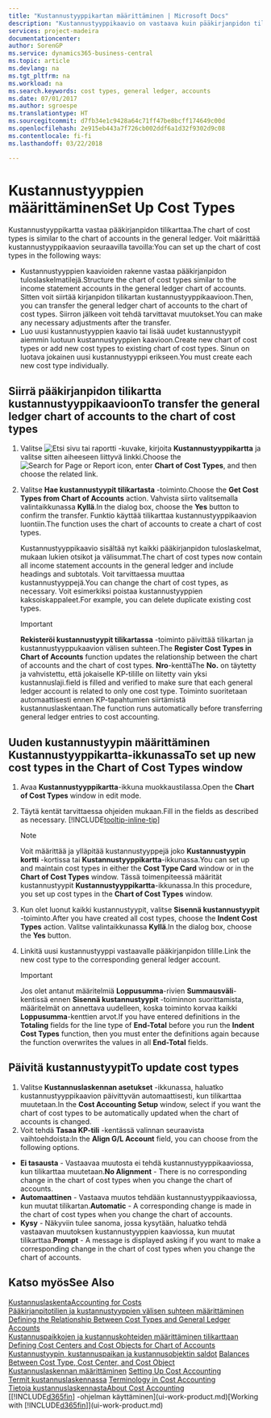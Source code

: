 ```yaml
---
title: "Kustannustyyppikartan määrittäminen | Microsoft Docs"
description: "Kustannustyyppikaavio on vastaava kuin pääkirjanpidon tilikartta."
services: project-madeira
documentationcenter: 
author: SorenGP
ms.service: dynamics365-business-central
ms.topic: article
ms.devlang: na
ms.tgt_pltfrm: na
ms.workload: na
ms.search.keywords: cost types, general ledger, accounts
ms.date: 07/01/2017
ms.author: sgroespe
ms.translationtype: HT
ms.sourcegitcommit: d7fb34e1c9428a64c71ff47be8bcff174649c00d
ms.openlocfilehash: 2e915eb443a7f726cb002ddf6a1d32f9302d9c08
ms.contentlocale: fi-fi
ms.lasthandoff: 03/22/2018

---
```

# <a name="set-up-cost-types"></a><span data-ttu-id="03cdc-103">Kustannustyyppien määrittäminen</span><span class="sxs-lookup"><span data-stu-id="03cdc-103">Set Up Cost Types</span></span>
<span data-ttu-id="03cdc-104">Kustannustyyppikartta vastaa pääkirjanpidon tilikarttaa.</span><span class="sxs-lookup"><span data-stu-id="03cdc-104">The chart of cost types is similar to the chart of accounts in the general ledger.</span></span> <span data-ttu-id="03cdc-105">Voit määrittää kustannustyyppikaavion seuraavilla tavoilla:</span><span class="sxs-lookup"><span data-stu-id="03cdc-105">You can set up the chart of cost types in the following ways:</span></span>  

-   <span data-ttu-id="03cdc-106">Kustannustyyppien kaavioiden rakenne vastaa pääkirjanpidon tuloslaskelmatilejä.</span><span class="sxs-lookup"><span data-stu-id="03cdc-106">Structure the chart of cost types similar to the income statement accounts in the general ledger chart of accounts.</span></span> <span data-ttu-id="03cdc-107">Sitten voit siirtää kirjanpidon tilikartan kustannustyyppikaavioon.</span><span class="sxs-lookup"><span data-stu-id="03cdc-107">Then, you can transfer the general ledger chart of accounts to the chart of cost types.</span></span> <span data-ttu-id="03cdc-108">Siirron jälkeen voit tehdä tarvittavat muutokset.</span><span class="sxs-lookup"><span data-stu-id="03cdc-108">You can make any necessary adjustments after the transfer.</span></span>  
-   <span data-ttu-id="03cdc-109">Luo uusi kustannustyyppien kaavio tai lisää uudet kustannustyypit aiemmin luotuun kustannustyyppien kaavioon.</span><span class="sxs-lookup"><span data-stu-id="03cdc-109">Create new chart of cost types or add new cost types to existing chart of cost types.</span></span> <span data-ttu-id="03cdc-110">Sinun on luotava jokainen uusi kustannustyyppi erikseen.</span><span class="sxs-lookup"><span data-stu-id="03cdc-110">You must create each new cost type individually.</span></span>  

## <a name="to-transfer-the-general-ledger-chart-of-accounts-to-the-chart-of-cost-types"></a><span data-ttu-id="03cdc-111">Siirrä pääkirjanpidon tilikartta kustannustyyppikaavioon</span><span class="sxs-lookup"><span data-stu-id="03cdc-111">To transfer the general ledger chart of accounts to the chart of cost types</span></span>  
1.  <span data-ttu-id="03cdc-112">Valitse ![Etsi sivu tai raportti](media/ui-search/search_small.png "Etsi sivu tai raportti -kuvake") -kuvake, kirjoita **Kustannustyyppikartta** ja valitse sitten aiheeseen liittyvä linkki.</span><span class="sxs-lookup"><span data-stu-id="03cdc-112">Choose the ![Search for Page or Report](media/ui-search/search_small.png "Search for Page or Report icon") icon, enter **Chart of Cost Types**, and then choose the related link.</span></span>  
2.  <span data-ttu-id="03cdc-113">Valitse **Hae kustannustyypit tilikartasta** -toiminto.</span><span class="sxs-lookup"><span data-stu-id="03cdc-113">Choose the **Get Cost Types from Chart of Accounts** action.</span></span> <span data-ttu-id="03cdc-114">Vahvista siirto valitsemalla valintaikkunassa **Kyllä**.</span><span class="sxs-lookup"><span data-stu-id="03cdc-114">In the dialog box, choose the **Yes** button to confirm the transfer.</span></span> <span data-ttu-id="03cdc-115">Funktio käyttää tilikarttaa kustannustyyppikaavion luontiin.</span><span class="sxs-lookup"><span data-stu-id="03cdc-115">The function uses the chart of accounts to create a chart of cost types.</span></span>  

    <span data-ttu-id="03cdc-116">Kustannustyyppikaavio sisältää nyt kaikki pääkirjanpidon tuloslaskelmat, mukaan lukien otsikot ja välisummat.</span><span class="sxs-lookup"><span data-stu-id="03cdc-116">The chart of cost types now contain all income statement accounts in the general ledger and include headings and subtotals.</span></span> <span data-ttu-id="03cdc-117">Voit tarvittaessa muuttaa kustannustyyppejä.</span><span class="sxs-lookup"><span data-stu-id="03cdc-117">You can change the chart of cost types, as necessary.</span></span> <span data-ttu-id="03cdc-118">Voit esimerkiksi poistaa kustannustyyppien kaksoiskappaleet.</span><span class="sxs-lookup"><span data-stu-id="03cdc-118">For example, you can delete duplicate existing cost types.</span></span>  

    > [!IMPORTANT]  
    >  <span data-ttu-id="03cdc-119">**Rekisteröi kustannustyypit tilikartassa** -toiminto päivittää tilikartan ja kustannustyyppukaavion välisen suhteen.</span><span class="sxs-lookup"><span data-stu-id="03cdc-119">The **Register Cost Types in Chart of Accounts** function updates the relationship between the chart of accounts and the chart of cost types.</span></span> <span data-ttu-id="03cdc-120">**Nro**-kenttä</span><span class="sxs-lookup"><span data-stu-id="03cdc-120">The **No.**</span></span> <span data-ttu-id="03cdc-121">on täytetty ja vahvistettu, että jokaiselle KP-tilille on liitetty vain yksi kustannuslaji.</span><span class="sxs-lookup"><span data-stu-id="03cdc-121">field is filled and verified to make sure that each general ledger account is related to only one cost type.</span></span> <span data-ttu-id="03cdc-122">Toiminto suoritetaan automaattisesti ennen KP-tapahtumien siirtämistä kustannuslaskentaan.</span><span class="sxs-lookup"><span data-stu-id="03cdc-122">The function runs automatically before transferring general ledger entries to cost accounting.</span></span>  

## <a name="to-set-up-new-cost-types-in-the-chart-of-cost-types-window"></a><span data-ttu-id="03cdc-123">Uuden kustannustyypin määrittäminen Kustannustyyppikartta-ikkunassa</span><span class="sxs-lookup"><span data-stu-id="03cdc-123">To set up new cost types in the Chart of Cost Types window</span></span>  
1.  <span data-ttu-id="03cdc-124">Avaa **Kustannustyyppikartta**-ikkuna muokkaustilassa.</span><span class="sxs-lookup"><span data-stu-id="03cdc-124">Open the **Chart of Cost Types** window in edit mode.</span></span>  
2.  <span data-ttu-id="03cdc-125">Täytä kentät tarvittaessa ohjeiden mukaan.</span><span class="sxs-lookup"><span data-stu-id="03cdc-125">Fill in the fields as described as necessary.</span></span> [!INCLUDE[tooltip-inline-tip](includes/tooltip-inline-tip_md.md)]

    > [!NOTE]  
    >  <span data-ttu-id="03cdc-126">Voit määrittää ja ylläpitää kustannustyyppejä joko **Kustannustyypin kortti** -kortissa tai **Kustannustyyppikartta**-ikkunassa.</span><span class="sxs-lookup"><span data-stu-id="03cdc-126">You can set up and maintain cost types in either the **Cost Type Card** window or in the **Chart of Cost Types** window.</span></span> <span data-ttu-id="03cdc-127">Tässä toimenpiteessä määrität kustannustyypit **Kustannustyyppikartta**-ikkunassa.</span><span class="sxs-lookup"><span data-stu-id="03cdc-127">In this procedure, you set up cost types in the **Chart of Cost Types** window.</span></span>

3.  <span data-ttu-id="03cdc-128">Kun olet luonut kaikki kustannustyypit, valitse **Sisennä kustannustyypit** -toiminto.</span><span class="sxs-lookup"><span data-stu-id="03cdc-128">After you have created all cost types, choose the **Indent Cost Types** action.</span></span> <span data-ttu-id="03cdc-129">Valitse valintaikkunassa **Kyllä**.</span><span class="sxs-lookup"><span data-stu-id="03cdc-129">In the dialog box, choose the **Yes** button.</span></span>  
4.  <span data-ttu-id="03cdc-130">Linkitä uusi kustannustyyppi vastaavalle pääkirjanpidon tilille.</span><span class="sxs-lookup"><span data-stu-id="03cdc-130">Link the new cost type to the corresponding general ledger account.</span></span>  

    > [!IMPORTANT]  
    >  <span data-ttu-id="03cdc-131">Jos olet antanut määritelmiä **Loppusumma**-rivien **Summausväli**-kentissä ennen **Sisennä kustannustyypit** -toiminnon suorittamista, määritelmät on annettava uudelleen, koska toiminto korvaa kaikki **Loppusumma**-kenttien arvot.</span><span class="sxs-lookup"><span data-stu-id="03cdc-131">If you have entered definitions in the **Totaling** fields for the line type of **End-Total** before you run the **Indent Cost Types** function, then you must enter the definitions again because the function overwrites the values in all **End-Total** fields.</span></span>  

## <a name="to-update-cost-types"></a><span data-ttu-id="03cdc-132">Päivitä kustannustyypit</span><span class="sxs-lookup"><span data-stu-id="03cdc-132">To update cost types</span></span>  
1.  <span data-ttu-id="03cdc-133">Valitse **Kustannuslaskennan asetukset** -ikkunassa, haluatko kustannustyyppikaavion päivittyvän automaattisesti, kun tilikarttaa muutetaan.</span><span class="sxs-lookup"><span data-stu-id="03cdc-133">In the **Cost Accounting Setup** window, select if you want the chart of cost types to be automatically updated when the chart of accounts is changed.</span></span>  
2.  <span data-ttu-id="03cdc-134">Voit tehdä **Tasaa KP-tili** -kentässä valinnan seuraavista vaihtoehdoista:</span><span class="sxs-lookup"><span data-stu-id="03cdc-134">In the **Align G/L Account** field, you can choose from the following options.</span></span>  

- <span data-ttu-id="03cdc-135">**Ei tasausta** - Vastaavaa muutosta ei tehdä kustannustyyppikaaviossa, kun tilikarttaa muutetaan.</span><span class="sxs-lookup"><span data-stu-id="03cdc-135">**No Alignment** - There is no corresponding change in the chart of cost types when you change the chart of accounts.</span></span>  
- <span data-ttu-id="03cdc-136">**Automaattinen** - Vastaava muutos tehdään kustannustyyppikaaviossa, kun muutat tilikartan.</span><span class="sxs-lookup"><span data-stu-id="03cdc-136">**Automatic** - A corresponding change is made in the chart of cost types when you change the chart of accounts.</span></span>  
- <span data-ttu-id="03cdc-137">**Kysy** - Näkyviin tulee sanoma, jossa kysytään, haluatko tehdä vastaavan muutoksen kustannustyyppien kaaviossa, kun muutat tilikarttaa.</span><span class="sxs-lookup"><span data-stu-id="03cdc-137">**Prompt** - A message is displayed asking if you want to make a corresponding change in the chart of cost types when you change the chart of accounts.</span></span>  

## <a name="see-also"></a><span data-ttu-id="03cdc-138">Katso myös</span><span class="sxs-lookup"><span data-stu-id="03cdc-138">See Also</span></span>  
[<span data-ttu-id="03cdc-139">Kustannuslaskenta</span><span class="sxs-lookup"><span data-stu-id="03cdc-139">Accounting for Costs</span></span>](finance-manage-cost-accounting.md)  
<span data-ttu-id="03cdc-140">[Pääkirjanpitotilien ja kustannustyyppien välisen suhteen määrittäminen](finance-defining-the-relationship-between-cost-types-and-general-ledger-accounts.md) </span><span class="sxs-lookup"><span data-stu-id="03cdc-140">[Defining the Relationship Between Cost Types and General Ledger Accounts](finance-defining-the-relationship-between-cost-types-and-general-ledger-accounts.md) </span></span>  
<span data-ttu-id="03cdc-141">[Kustannuspaikkojen ja kustannuskohteiden määrittäminen tilikarttaan](finance-defining-cost-centers-and-cost-objects-for-chart-of-accounts.md) </span><span class="sxs-lookup"><span data-stu-id="03cdc-141">[Defining Cost Centers and Cost Objects for Chart of Accounts](finance-defining-cost-centers-and-cost-objects-for-chart-of-accounts.md) </span></span>  
<span data-ttu-id="03cdc-142">[Kustannustyypin, kustannuspaikan ja kustannusobjektin saldot](finance-balances-between-cost-type-cost-center-and-cost-object.md) </span><span class="sxs-lookup"><span data-stu-id="03cdc-142">[Balances Between Cost Type, Cost Center, and Cost Object](finance-balances-between-cost-type-cost-center-and-cost-object.md) </span></span>  
<span data-ttu-id="03cdc-143">[Kustannuslaskennan määrittäminen](finance-set-up-cost-accounting.md) </span><span class="sxs-lookup"><span data-stu-id="03cdc-143">[Setting Up Cost Accounting](finance-set-up-cost-accounting.md) </span></span>  
<span data-ttu-id="03cdc-144">[Termit kustannuslaskennassa](finance-terminology-in-cost-accounting.md) </span><span class="sxs-lookup"><span data-stu-id="03cdc-144">[Terminology in Cost Accounting](finance-terminology-in-cost-accounting.md) </span></span>  
[<span data-ttu-id="03cdc-145">Tietoja kustannuslaskennasta</span><span class="sxs-lookup"><span data-stu-id="03cdc-145">About Cost Accounting</span></span>](finance-about-cost-accounting.md)  
<span data-ttu-id="03cdc-146">[[!INCLUDE[d365fin](includes/d365fin_md.md)] -ohjelman käyttäminen](ui-work-product.md)</span><span class="sxs-lookup"><span data-stu-id="03cdc-146">[Working with [!INCLUDE[d365fin](includes/d365fin_md.md)]](ui-work-product.md)</span></span>

